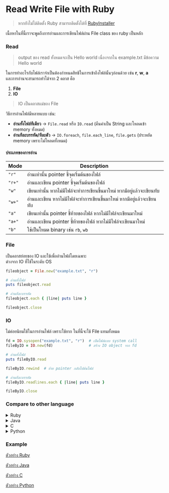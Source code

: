 # Read Write File with Ruby  
> หากยังไม่ได้ติดตั้ง Ruby สามารถติดตั้งได้ที่ [RubyInstaller](https://rubyinstaller.org/)

เนื้อหาในที่นี้เราจะพูดถึงการอ่านและการเขียนไฟล์ผ่าน File class ของ ruby เป็นหลัก
### Read
> output ของ read ทั้งหมดจะเป็น Hello world เนื่องจากใน example.txt มีข้อความ Hello world

ในการทำอะไรกับไฟล์เราจำเป็นต้องกำหนดสิทธิในการเข้าถึงไฟล์นั้นๆก่อนด้วย เช่น **r**, **w**, **a**  
และการอ่านจะสามารถทำได้จาก 2 คลาส คือ  

1. **File**  
2. **IO**  

> IO เป็นคลาสแม่ของ File  

วิธีการอ่านไฟล์มีหลายแบบ เช่น:  
- **อ่านทั้งไฟล์ทีเดียว** → `File.read` หรือ `IO.read` (คืนค่าเป็น String และโหลดเข้า memory ทั้งหมด)  
- **อ่านทีละบรรทัด/ทีละตัว** → `IO.foreach`, `file.each_line`, `file.gets` (ประหยัด memory เพราะไม่โหลดทั้งหมด)  


#### ประเภทของการอ่าน  

| Mode   | Description |
|--------|-------------|
| `"r"`   | อ่านเท่านั้น pointer ชี้จุดเริ่มต้นของไฟล์ |
| `"r+"`  | อ่านและเขียน pointer ชี้จุดเริ่มต้นของไฟล์ |
| `"w"`   | เขียนเท่านั้น หากไม่มีไฟล์จะทำการเขียนขึ้นมาใหม่ หากมีอยู่แล้วจะเขียนทับ |
| `"w+"`  | อ่านและเขียน หากไม่มีไฟล์จะทำการเขียนขึ้นมาใหม่ หากมีอยู่แล้วจะเขียนทับ |
| `"a"`   | เขียนเท่านั้น pointer ชี้ท้ายของไฟล์ หากไม่มีไฟล์จะเขียนมาใหม่ |
| `"a+"`  | อ่านและเขียน pointer ชี้ท้ายของไฟล์ หากไม่มีไฟล์จะเขียนมาใหม่ |
| `"b"`   | ใช้เป็นโหมด binary เช่น `rb`, `wb` |


### File
เป็นคลาสย่อยของ IO และใช้เพื่ออ่านไฟล์โดยเฉพาะ  
ต่างจาก IO ที่ใช้ในระดับ OS  

```ruby
fileobject = File.new("example.txt", "r")

# อ่านทั้งไฟล์ 
puts fileobject.read

# อ่านทีละบรรทัด
fileobject.each { |line| puts line }

fileobject.close
```
### IO 
ไม่ค่อยนิยมใช้ในการอ่านไฟล์ เพราะใช้ยาก ในที่นี้จะใช้ File แทนทั้งหมด
```ruby
fd = IO.sysopen("example.txt", "r")  # เปิดไฟล์แบบ system call
fileByIO = IO.new(fd)                # สร้าง IO object จาก fd

# อ่านทั้งไฟล์
puts fileByIO.read

fileByIO.rewind  # ย้าย pointer กลับไปต้นไฟล์

# อ่านทีละบรรทัด
fileByIO.readlines.each { |line| puts line }

fileByIO.close
```


### Compare to other language
  <details>
    <summary>Ruby</summary>
  
  ```ruby
    begin
      fileobject = File.new("example.txt", "r+")
    
      # Read
      puts fileobject.read
    
      # Write
      puts "What text do you want to replace:"
      fileobject.syswrite("new Text")
    
    rescue Errno::ENOENT
      puts "Error: File not found!"
    
    rescue Errno::EACCES
      puts "Error: Permission denied!"
    
    rescue => e
      puts "Unexpected error: #{e.message}"
    
    ensure
      fileobject.close if fileobject
    end
   ```
  </details>
<details>
  <summary>Java</summary>

```java
import java.io.FileReader;
import java.io.FileWriter;
import java.io.IOException;

class rw {
    public static void main(String[] args) {
        // Read
        try (FileReader fr = new FileReader("example.txt")) {
            int ch;
            while ((ch = fr.read()) != -1) {
                System.out.print((char) ch);
            }
        } catch (IOException e) {
            e.printStackTrace();
        }

        // Write
        try (FileWriter fw = new FileWriter("example.txt")) {
            fw.write("new text");
        } catch (IOException e) {
            e.printStackTrace();
        }
    }
}
```
ใน java มีหลายตัวที่สามารถใช้ได้ในการอ่าน File ได้ เช่น Scanner FileReader Byte BufferReader โดยแต่ละตัวก็จะมีสิ่ง่ที่เป็นเอกลักษณ์ของมัน เช่น 

Scanner -> อ่านทั้งไฟล์

FileReader -> อ่านทีละตัวอักษร

BufferReader -> อ่านทีละบรรทัด

ยังมีอีกหลายตัวที่ใช้แทนกันได้มันจะมีความหลากหลายได้การใช้ แต่ Ruby จะมีแค่ File กับ IO ซึ่งมีน้อยกว่าแต่ก็แลกกับการเขียนได้ง่าย
</details> 

  <details>
    <summary>C</summary>
  
  ```c
  #include <stdio.h>
  
  int main()
  {
      FILE *fptr;
      char filename[100];
      char text[100];
      int ch;
  
      fptr = fopen("example.txt", "r+");
      if (fptr == NULL)
      {
          printf("File not found!\n");
          return 1;
      }
      // Read
      while ((ch = fgetc(fptr)) != EOF)
      {
          putchar(ch);
      }
      printf("\n");
  
      // Write
      printf("Enter text: ");
      scanf(" %[^\n]", text);
      fseek(fptr, 0, SEEK_END);
      fputs(text, fptr);
  
      fclose(fptr);
      return 0;
  }
   ```
เนื่องจาก C เป็น low language มันจะค่อนข้างอ่านยาก เนื่องจากเป็นการอ่านไฟล์โดยใช้ pointer ชี้และอ่านค่าจาก pointer แปลงเป็น char และเมื่อใช้เสร็จจำเป็นต้อง rewind pointer กลับเข้าจุดตั้งเดิม จะเห็นได้เลยว่า Ruby นั้นง่ายกว่า
  </details>

  </details> 
  
  <details>
    <summary>Python</summary>
  
  ```python
try:
    with open("example.txt", "r+") as file:
        # Read
        content = file.read()
        print(content)

        # Write at the end
        text = input("What do you want to write: ")
        file.write("\n" + text)

except FileNotFoundError:
    print("Error: File was not found!")

   ```
  </details>
  
### Example 

[ตัวอย่าง Ruby](rw.rb)

[ตัวอย่าง Java](rw.java)

[ตัวอย่าง C](rw.c)

[ตัวอย่าง Python](rw.py)

